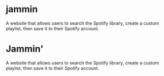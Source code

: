 # jammin
A website that allows users to search the Spotify library, create a custom playlist, then save it to their Spotify account.
# Jammin'
A website that allows users to search the Spotify library, create a custom playlist, then save it to their Spotify account.